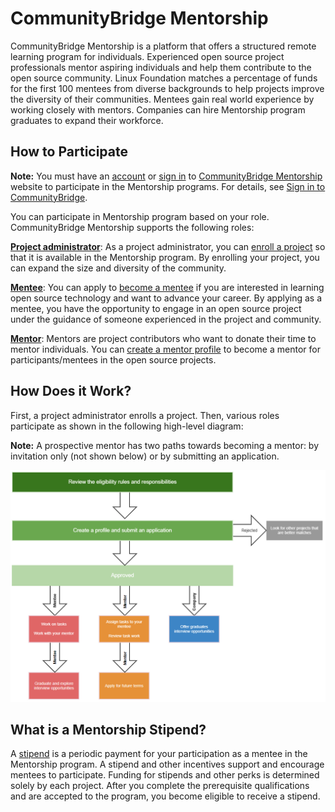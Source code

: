 # CommunityBridge Mentorship

CommunityBridge Mentorship is a platform that offers a structured remote learning program for individuals. Experienced open source project professionals mentor aspiring individuals and help them contribute to the open source community. Linux Foundation matches a percentage of funds for the first 100 mentees from diverse backgrounds to help projects improve the diversity of their communities. Mentees gain real world experience by working closely with mentors. Companies can hire Mentorship program graduates to expand their workforce.

## How to Participate <a id="CommunityBridgeMentorship-HowtoParticipate"></a>

**Note:** You must have an [account](../../sso/create-an-account.md) or [sign in](../../sso/sign-in/) to [CommunityBridge Mentorship](https://people.communitybridge.org/) website to participate in the Mentorship programs. For details, see [Sign in to CommunityBridge](../../sso/sign-in/).

You can participate in Mentorship program based on your role. CommunityBridge Mentorship supports the following roles:

[**Project administrator**](administrators/): As a project administrator, you can [enroll a project](administrators/enroll-your-project/) so that it is available in the Mentorship program. By enrolling your project, you can expand the size and diversity of the community.

[**Mentee**](mentees/): You can apply to [become a mentee](mentees/become-a-mentee/) if you are interested in learning open source technology and want to advance  your career. By applying as a mentee, you have the opportunity to engage in an open source project under the guidance of someone experienced in the project and community.

[**Mentor**](mentors/): Mentors are project contributors who want to donate their time to mentor individuals. You can [create a mentor profile](mentors/become-a-mentor/create-a-mentor-profile.md) to become a mentor for participants/mentees in the open source projects.

## How Does it Work? <a id="CommunityBridgeMentorship-HowDoesitWork?"></a>

First, a project administrator enrolls a project. Then, various roles participate as shown in the following high-level diagram:

**Note:** A prospective mentor has two paths towards becoming a mentor: by invitation only \(not shown below\) or by submitting an application.

![Mentorship Workflow](../../.gitbook/assets/how-does-mentorship-work.png)

## What is a Mentorship Stipend? <a id="CommunityBridgeMentorship-WhatisaMentorshipStipend?"></a>

A [stipend](mentee-stipends/) is a periodic payment for your participation as a mentee in the Mentorship program. A stipend and other incentives support and encourage mentees to participate. Funding for stipends and other perks is determined solely by each project. After you complete the prerequisite qualifications and are accepted to the program, you become eligible to receive a stipend.

